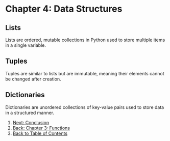 # Chapter 4: Data Structures

## Lists

Lists are ordered, mutable collections in Python used to store multiple items in a single variable.

## Tuples

Tuples are similar to lists but are immutable, meaning their elements cannot be changed after creation.

## Dictionaries

Dictionaries are unordered collections of key-value pairs used to store data in a structured manner.

1. [Next: Conclusion](conclusion.md)
2. [Back: Chapter 3: Functions](functions.md)
3. [Back to Table of Contents](README.md)
